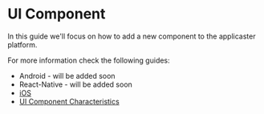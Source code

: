 # UI Component

In this guide we'll focus on how to add a new component to the applicaster platform.

For more information check the following guides:

- Android - will be added soon
- React-Native - will be added soon
- [iOS](/ui-components/ios/ui-component-ios.md)
- [UI Component Characteristics](/ui-components/ui-component-characteristics.md)
